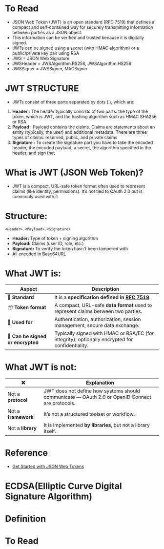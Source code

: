 # To Read
* JSON Web Token (JWT) is an open standard (RFC 7519) that defines a compact and self-contained way for securely transmitting information between parties as a JSON object.
* This information can be verified and trusted because it is digitally signed.
* JWTs can be signed using a secret (with HMAC algorithm) or a public/private key pair using RSA
* JWS = JSON Web Signature
* JWSHeader = JWSAlgorithm.RS256, JWSAlgorithm.HS256
* JWSSigner = JWSSigner, MACSigner

# JWT STRUCTURE
* JWTs consist of three parts separated by dots (.), which are: 
1. **Header** : The header typically consists of two parts: the type of the token, which is JWT, and the hashing algorithm such as HMAC SHA256 or RSA
2. **Payload** : Payload contains the claims. Claims are statements about an entity (typically, the user) and additional metadata. There are three types of claims: reserved, public, and private claims
3. **Signature** : To create the signature part you have to take the encoded header, the encoded payload, a secret, the algorithm specified in the header, and sign that

# What is JWT (JSON Web Token)?
* JWT is a compact, URL-safe token format often used to represent claims (like identity, permissions). It’s not tied to OAuth 2.0 but is commonly used with it
# Structure:
```php-template
<Header>.<Payload>.<Signature>
```
* **Header:** Type of token + signing algorithm
* **Payload:** Claims (user ID, role, etc.)
* **Signature:** To verify the token hasn't been tampered with
* All encoded in Base64URL

# What JWT is:
| Aspect                            | Description                                                                                     |
| --------------------------------- | ----------------------------------------------------------------------------------------------- |
| 🔧 **Standard**                   | It is a **specification defined in [RFC 7519](https://datatracker.ietf.org/doc/html/rfc7519)**. |
| 📦 **Token format**               | A compact, URL-safe **data format** used to represent claims between two parties.               |
| 🪪 **Used for**                   | Authentication, authorization, session management, secure data exchange.                        |
| 🔐 **Can be signed or encrypted** | Typically signed with HMAC or RSA/EC (for integrity); optionally encrypted for confidentiality. |

# What JWT is not:
| ❌                   | Explanation                                                                                     |
| ------------------- | ----------------------------------------------------------------------------------------------- |
| Not a **protocol**  | JWT does not define how systems should communicate — OAuth 2.0 or OpenID Connect are protocols. |
| Not a **framework** | It’s not a structured toolset or workflow.                                                      |
| Not a **library**   | It is implemented **by libraries**, but not a library itself.                                   |


# Reference
* [Get Started with JSON Web Tokens](https://auth0.com/learn/json-web-tokens/)

# ECDSA(Elliptic Curve Digital Signature Algorithm)
# Definition

# To Read


